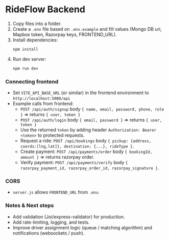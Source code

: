 # RideFlow Backend

1. Copy files into a folder.
2. Create a `.env` file based on `.env.example` and fill values (Mongo DB uri, Mapbox token, Razorpay keys, FRONTEND_URL).
3. Install dependencies:
   ```bash
   npm install
   ```
4. Run dev server:
   ```bash
   npm run dev
   ```

### Connecting frontend
- Set `VITE_API_BASE_URL` (or similar) in the frontend environment to `http://localhost:5000/api`
- Example calls from frontend:
  - `POST /api/auth/signup` body `{ name, email, password, phone, role }` => returns `{ user, token }`
  - `POST /api/auth/login` body `{ email, password }` => returns `{ user, token }`
  - Use the returned `token` by adding header `Authorization: Bearer <token>` to protected requests.
  - Request a ride: `POST /api/bookings` body `{ pickup: {address, coords:[lng,lat]}, destination: {...}, rideType }`.
  - Create payment: `POST /api/payments/order` body `{ bookingId, amount }` => returns razorpay order.
  - Verify payment: `POST /api/payments/verify` body `{ razorpay_payment_id, razorpay_order_id, razorpay_signature }`.

### CORS
- `server.js` allows `FRONTEND_URL` from `.env`.

### Notes & Next steps
- Add validation (Joi/express-validator) for production.
- Add rate-limiting, logging, and tests.
- Improve driver assignment logic (queue / matching algorithm) and notifications (websockets / push).
